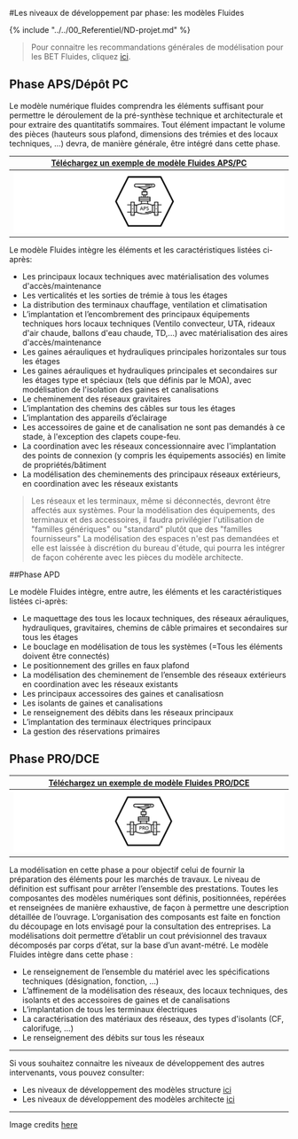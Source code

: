 #Les niveaux de développement par phase: les modèles Fluides 

{% include "../../00_Referentiel/ND-projet.md" %}

> Pour connaitre les recommandations générales de modélisation pour les BET Fluides, cliquez [ici](/02_Modelisation/04_betFluide/modelisation-rvt.md ). 

## Phase APS/Dépôt PC  

Le modèle numérique fluides comprendra les éléments suffisant pour permettre le déroulement de la pré-synthèse technique et architecturale et pour extraire des quantitatifs sommaires.
Tout élément impactant le volume des pièces (hauteurs sous plafond, dimensions des trémies et des locaux techniques, ...) devra, de manière générale, être intégré dans cette phase. 

|[Téléchargez un exemple de modèle Fluides APS/PC](https://github.com/BIM-Bouygues-Immobilier/BIM-Execution-Plan/raw/master/02_Modelisation/04_betFluide/images/CET_APS.zip) | 
| :---: | 
|[![](/02_Modelisation/04_betFluide/images/FLU_APS.PNG)](https://github.com/BIM-Bouygues-Immobilier/BIM-Execution-Plan/raw/master/02_Modelisation/04_betFluide/images/CET_APS.zip)|

Le modèle Fluides intègre les éléments et les caractéristiques listées ci-après:

* Les principaux locaux techniques avec matérialisation des volumes d'accès/maintenance
* Les verticalités et les sorties de trémie à tous les étages
* La distribution des terminaux chauffage, ventilation et climatisation
* L’implantation et l’encombrement des principaux équipements techniques hors locaux techniques (Ventilo convecteur, UTA, rideaux d'air chaude, ballons d'eau chaude, TD,...) avec matérialisation des aires d'accès/maintenance
* Les gaines aérauliques et hydrauliques principales horizontales sur tous les étages
* Les gaines aérauliques et hydrauliques principales et secondaires sur les étages type et spéciaux \(tels que définis par le MOA\), avec modélisation de l'isolation des gaines et canalisations
* Le cheminement des réseaux gravitaires
* L’implantation des chemins des câbles sur tous les étages
* L’implantation des appareils d’éclairage
* Les accessoires de gaine et de canalisation ne sont pas demandés à ce stade, à l'exception des clapets coupe-feu. 
* La coordination avec les réseaux concessionnaire avec l'implantation des points de connexion \(y compris les équipements associés\) en limite de propriétés/bâtiment
* La modélisation des cheminements des principaux réseaux extérieurs, en coordination avec les réseaux existants

> Les réseaux et les terminaux, même si déconnectés, devront être affectés aux systèmes. 
> Pour la modélisation des équipements, des terminaux et des accessoires, il faudra privilégier l'utilisation de "familles génériques" ou "standard" plutôt que des "familles fournisseurs"
> La modélisation des espaces n'est pas demandées et elle est laissée à discrétion du bureau d'étude, qui pourra les intégrer de façon cohérente avec les pièces du modèle architecte.


##Phase APD

Le modèle Fluides intègre, entre autre, les éléments et les caractéristiques listées ci-après:
* Le maquettage des tous les locaux techniques, des réseaux aérauliques, hydrauliques, gravitaires, chemins de câble primaires et secondaires sur tous les étages
* Le bouclage en modélisation de tous les systèmes \(=Tous les éléments doivent être connectés\)
* Le positionnement des grilles en faux plafond
* La modélisation des cheminement de l’ensemble des réseaux extérieurs en coordination avec les réseaux existants
* Les principaux accessoires des gaines et canalisatiosn
* Les isolants de gaines et canalisations
* Le renseignement des débits dans les réseaux principaux
* L’implantation des terminaux électriques principaux
* La gestion des réservations primaires

## Phase PRO/DCE

|[Téléchargez un exemple de modèle Fluides PRO/DCE](https://github.com/BIM-Bouygues-Immobilier/BIM-Execution-Plan/raw/master/02_Modelisation/04_betFluide/images/CET_PRO.zip) | 
| :---: | 
|[![](/02_Modelisation/04_betFluide/images/FLU_PRO.PNG)](https://github.com/BIM-Bouygues-Immobilier/BIM-Execution-Plan/raw/master/02_Modelisation/04_betFluide/images/CET_PRO.zip)|

La modélisation en cette phase a pour objectif celui de fournir la préparation des éléments pour les marchés de travaux.
Le niveau de définition est suffisant pour arrêter l’ensemble des prestations. Toutes les composantes des modèles numériques sont définis, positionnées, repérées et renseignées de manière exhaustive, de façon à permettre une description détaillée de l’ouvrage.
L’organisation des composants est faite en fonction du découpage en lots envisagé pour la consultation des entreprises.
La modélisations doit permettre d’établir un cout prévisionnel des travaux décomposés par corps d’état, sur la base d’un avant-métré.
Le modèle Fluides intègre dans cette phase :
* Le renseignement de l’ensemble du matériel avec les spécifications techniques \(désignation, fonction, …\)
* L’affinement de la modélisation des réseaux, des locaux techniques, des isolants et des accessoires de gaines et de canalisations
* L’implantation de tous les terminaux électriques
* La caractérisation des matériaux des réseaux, des types d'isolants (CF, calorifuge, ...)
* Le renseignement des débits sur tous les réseaux

---

Si vous souhaitez connaitre les niveaux de développement des autres intervenants, vous pouvez consulter:
* Les niveaux de développement des modèles structure [ici](/02_Modelisation/03_betStructure/Niveaux-développement-phase-STR.md)
* Les niveaux de développement des modèles architecte [ici](/02_Modelisation/02_architecte/Niveaux-développement-phase-ARC.md)

---

Image credits [here ](/CREDITS.md)